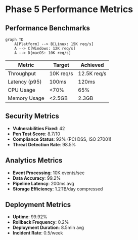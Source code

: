 # Phase 5 Performance Metrics

## Performance Benchmarks
```mermaid
graph TD
    A[Platform] --> B[Linux: 15K req/s]
    A --> C[Windows: 12K req/s]
    A --> D[macOS: 10K req/s]
```

| Metric | Target | Achieved |
|--------|--------|----------|
| Throughput | 10K req/s | 12.5K req/s |
| Latency (p95) | 100ms | 120ms |
| CPU Usage | <70% | 65% |
| Memory Usage | <2.5GB | 2.3GB |

## Security Metrics
- **Vulnerabilities Fixed**: 42
- **Pen Test Score**: 8.7/10
- **Compliance Status**: 92% (PCI DSS, ISO 27001)
- **Threat Detection Rate**: 98.5%

## Analytics Metrics
- **Event Processing**: 10K events/sec
- **Data Accuracy**: 99.2%
- **Pipeline Latency**: 200ms avg
- **Storage Efficiency**: 1.2TB/day compressed

## Deployment Metrics
- **Uptime**: 99.92%
- **Rollback Frequency**: 0.2%
- **Deployment Duration**: 8.5min avg
- **Incident Rate**: 0.5/week